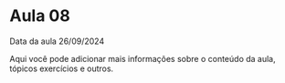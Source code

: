 # Aula 08

Data da aula 26/09/2024

Aqui você pode adicionar mais informações sobre o conteúdo da aula, tópicos exercícios e outros.
